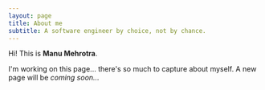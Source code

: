 ```yaml
---
layout: page
title: About me
subtitle: A software engineer by choice, not by chance.
---
```


Hi! This is **Manu Mehrotra**. 

I'm working on this page... there's so much to capture about myself.
A new page will be _coming soon..._
